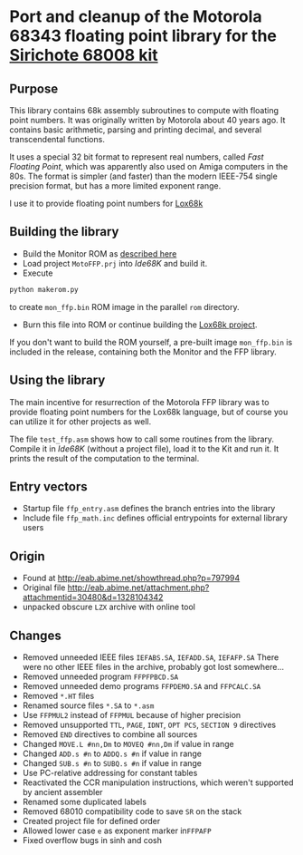 # Port and cleanup of the Motorola 68343 floating point library for the [Sirichote 68008 kit](https://kswichit.net/68008/68008.htm)

## Purpose

This library contains 68k assembly subroutines to compute with floating point numbers.
It was originally written by Motorola about 40 years ago. It contains basic arithmetic,
parsing and printing decimal, and several transcendental functions.

It uses a special 32 bit format to represent real numbers, called *Fast Floating Point*,
which was apparently also used on Amiga computers in the 80s. The format is simpler
(and faster) than the modern IEEE-754 single precision format, but has a more limited
exponent range.

I use it to provide floating point numbers for [Lox68k](https://github.com/bayerf42/Lox68k)

## Building the library

* Build the Monitor ROM as [described here](https://github.com/bayerf42/Monitor)
* Load project `MotoFFP.prj` into *Ide68K* and build it.
* Execute
```sh
python makerom.py
```
to create `mon_ffp.bin` ROM image in the parallel `rom` directory.
* Burn this file into ROM or continue building the [Lox68k project](https://github.com/bayerf42/Lox68k).

If you don't want to build the ROM yourself, a pre-built image `mon_ffp.bin` is included in
the release, containing both the Monitor and the FFP library.

## Using the library

The main incentive for resurrection of the Motorola FFP library was to provide floating point
numbers for the Lox68k language, but of course you can utilize it for other projects
as well.

The file `test_ffp.asm` shows how to call some routines from the library. Compile it in *Ide68K*
(without a project file), load it to the Kit and run it. It prints the result of the computation
to the terminal.

## Entry vectors

* Startup file `ffp_entry.asm` defines the branch entries into the library
* Include file `ffp_math.inc` defines official entrypoints for external library users

## Origin
* Found at http://eab.abime.net/showthread.php?p=797994 
* Original file http://eab.abime.net/attachment.php?attachmentid=30480&d=1328104342
* unpacked obscure `LZX` archive with online tool

## Changes

* Removed unneeded IEEE files `IEFABS.SA`, `IEFADD.SA`, `IEFAFP.SA`
  There were no other IEEE files in the archive, probably got lost somewhere... 
* Removed unneeded program `FFPFPBCD.SA`
* Removed unneeded demo programs `FFPDEMO.SA` and `FFPCALC.SA`
* Removed `*.HT` files
* Renamed source files `*.SA` to `*.asm`
* Use `FFPMUL2` instead of `FFPMUL` because of higher precision
* Removed unsupported `TTL`, `PAGE`, `IDNT`, `OPT PCS`, `SECTION 9` directives
* Removed `END` directives to combine all sources
* Changed `MOVE.L #nn,Dm` to `MOVEQ #nn,Dm` if value in range
* Changed `ADD.s #n` to `ADDQ.s #n` if value in range
* Changed `SUB.s #n` to `SUBQ.s #n` if value in range
* Use PC-relative addressing for constant tables
* Reactivated the CCR manipulation instructions, which weren't supported by ancient assembler
* Renamed some duplicated labels
* Removed 68010 compatibility code to save `SR` on the stack 
* Created project file for defined order
* Allowed lower case `e` as exponent marker in`FFPAFP`
* Fixed overflow bugs in sinh and cosh
